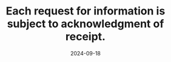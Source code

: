 ---
N: '105'
Rubrique: Identification et contact
title: Each request for information is subject to acknowledgment of receipt. 
abstract: 
categories: ["Identification and contact"]
agrege: O4105-E018
opquast: '4 105'
indiceebook: '18'
description: "Rule n° 018"
before: "017"
weight: "018"
after: "019"
actif: '1'
layout: rules
date: 2024-09-18
tags: ["", ""]
objectif: ["", ""]
Meo: [""]
Controle: [""
]
epubcheck: 
ace: 
Source: ["Opquast"]
Referentiel: [""]
Steps: ["", ""]
---